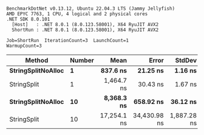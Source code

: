 ```

BenchmarkDotNet v0.13.12, Ubuntu 22.04.3 LTS (Jammy Jellyfish)
AMD EPYC 7763, 1 CPU, 4 logical and 2 physical cores
.NET SDK 8.0.101
  [Host]   : .NET 8.0.1 (8.0.123.58001), X64 RyuJIT AVX2
  ShortRun : .NET 8.0.1 (8.0.123.58001), X64 RyuJIT AVX2

Job=ShortRun  IterationCount=3  LaunchCount=1  
WarmupCount=3  

```
| Method             | Number | Mean        | Error        | StdDev      | Min         | Max         | Gen0   | Allocated |
|------------------- |------- |------------:|-------------:|------------:|------------:|------------:|-------:|----------:|
| **StringSplitNoAlloc** | **1**      |    **837.6 ns** |     **21.25 ns** |     **1.16 ns** |    **836.6 ns** |    **838.9 ns** |      **-** |         **-** |
| StringSplit        | 1      |  1,464.7 ns |     30.43 ns |     1.67 ns |  1,462.9 ns |  1,466.1 ns | 0.0381 |    3208 B |
| **StringSplitNoAlloc** | **10**     |  **8,368.3 ns** |    **658.92 ns** |    **36.12 ns** |  **8,342.9 ns** |  **8,409.6 ns** |      **-** |         **-** |
| StringSplit        | 10     | 17,254.1 ns | 34,430.98 ns | 1,887.28 ns | 15,075.0 ns | 18,367.6 ns | 0.3815 |   32080 B |
